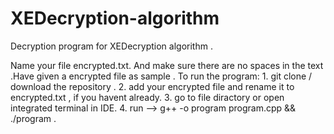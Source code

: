 # XEDecryption-algorithm
Decryption program for XEDecryption algorithm . 

Name your file encrypted.txt. And make sure there are no spaces in the text .Have given a encrypted file as sample .
To run the program:
    1. git clone / download the repository .
    2. add your encrypted file and rename it to encrypted.txt , if you havent already.
    3. go to file diractory or open integrated terminal in IDE.
    4. run -->  g++ -o program program.cpp && ./program .
    